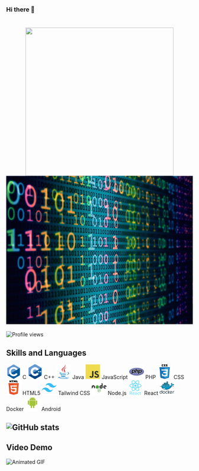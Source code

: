 ### Hi there 👋



  


<h1 align= "center">
 
  <img src="https://media.giphy.com/media/bJ4TVNYNUympPgcpem/giphy.gif" width = "400px" height = "400px" align = "center"/>

   <img src="https://github.com/hasitha1998/hasitha1998/blob/main/code.jpg" width = "750px" height = "400px" align = "center"/>

</h1>


![Profile views](https://gpvc.arturio.dev/hasitha1998) 

## <h2>Skills and Languages</h2>

<div>
  <img src="https://raw.githubusercontent.com/devicons/devicon/master/icons/c/c-original.svg" alt="c" width="40" height="40"/> C
  <img src="https://raw.githubusercontent.com/devicons/devicon/master/icons/cplusplus/cplusplus-original.svg" alt="cplusplus" width="40" height="40"/> C++
  <img src="https://raw.githubusercontent.com/devicons/devicon/master/icons/java/java-original.svg" alt="java" width="40" height="40"/> Java
  <img src="https://raw.githubusercontent.com/devicons/devicon/master/icons/javascript/javascript-original.svg" alt="javascript" width="40" height="40"/> JavaScript
  <img src="https://raw.githubusercontent.com/devicons/devicon/master/icons/php/php-original.svg" alt="php" width="40" height="40"/> PHP
  <img src="https://raw.githubusercontent.com/devicons/devicon/master/icons/css3/css3-original-wordmark.svg" alt="css3" width="40" height="40"/> CSS
  <img src="https://raw.githubusercontent.com/devicons/devicon/master/icons/html5/html5-original-wordmark.svg" alt="html5" width="40" height="40"/> HTML5
  <img src="https://raw.githubusercontent.com/devicons/devicon/master/icons/tailwindcss/tailwindcss-plain.svg" alt="tailwindcss" width="40" height="40"/> Tailwind CSS
  <img src="https://raw.githubusercontent.com/devicons/devicon/master/icons/nodejs/nodejs-original-wordmark.svg" alt="nodejs" width="40" height="40"/> Node.js
  <img src="https://raw.githubusercontent.com/devicons/devicon/master/icons/react/react-original-wordmark.svg" alt="react" width="40" height="40"/> React
  <img src="https://raw.githubusercontent.com/devicons/devicon/master/icons/docker/docker-original-wordmark.svg" alt="docker" width="40" height="40"/> Docker
  <img src="https://raw.githubusercontent.com/devicons/devicon/master/icons/android/android-original-wordmark.svg" alt="android" width="40" height="40"/> Android
</div>


## ![GitHub stats](https://github-readme-stats.vercel.app/api?username=hasitha1998&show_icons=true)  
## Video Demo
![Animated GIF](binary.gif)
